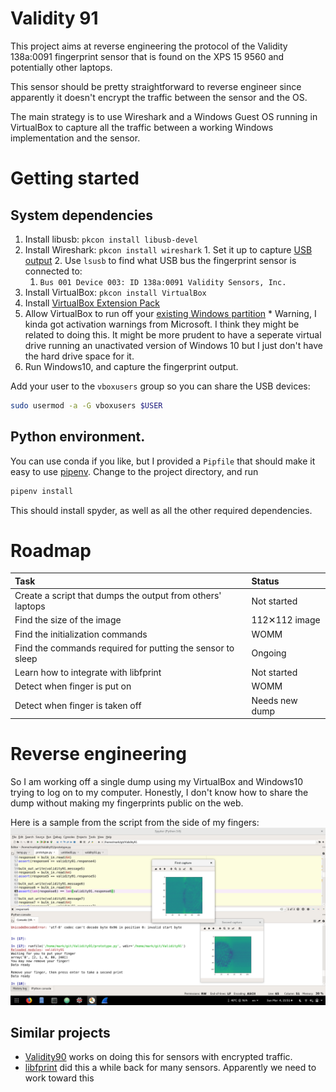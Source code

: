 # Validity 91

This project aims at reverse engineering the protocol of the Validity 138a:0091 fingerprint sensor that is found on the XPS 15 9560 and potentially other laptops.

This sensor should be pretty straightforward to reverse engineer since apparently it doesn't encrypt the traffic between the sensor and the OS.

The main strategy is to use Wireshark and a Windows Guest OS running in VirtualBox to capture all the traffic between a working Windows implementation and the sensor.

# Getting started
## System dependencies
  1. Install libusb: `pkcon install libusb-devel`
  3. Install Wireshark: `pkcon install wireshark`
    1. Set it up to capture [USB output](https://wiki.wireshark.org/CaptureSetup/USB)
    2. Use `lsusb` to find what USB bus the fingerprint sensor is connected to:
      1. `Bus 001 Device 003: ID 138a:0091 Validity Sensors, Inc.`
  4. Install VirtualBox: `pkcon install VirtualBox`
  5. Install [VirtualBox Extension Pack](https://www.virtualbox.org/wiki/Downloads)
  6. Allow VirtualBox to run off your [existing Windows partition](https://www.serverwatch.com/server-tutorials/using-a-physical-hard-drive-with-a-virtualbox-vm.html)
    * Warning, I kinda got activation warnings from Microsoft. I think they might be related to doing this. It might be more prudent to have a seperate virtual drive running an unactivated version of Windows 10 but I just don't have the hard drive space for it.
  7. Run Windows10, and capture the fingerprint output.

Add your user to the `vboxusers` group so you can share the USB devices:

```bash
sudo usermod -a -G vboxusers $USER
```

## Python environment.
You can use conda if you like, but I provided a `Pipfile` that should make it easy to use [pipenv](https://docs.pipenv.org/).
Change to the project directory, and run

```bash
pipenv install
```

This should install spyder, as well as all the other required dependencies.



# Roadmap
| Task                                                       | Status         |
|:-----------------------------------------------------------|:---------------|
| Create a script that dumps the output from others' laptops | Not started    |
| Find the size of the image                                 | 112✕112 image  |
| Find the initialization commands                           | WOMM           |
| Find the commands required for putting the sensor to sleep | Ongoing        |
| Learn how to integrate with libfprint                      | Not started    |
| Detect when finger is put on                               | WOMM           |
| Detect when finger is taken off                            | Needs new dump |

# Reverse engineering
So I am working off a single dump using my VirtualBox and Windows10 trying to log on to my computer. Honestly, I don't know how to share the dump without making my fingerprints public on the web.

Here is a sample from the script from the side of my fingers:
![sample](assets/sample_capture.png)

## Similar projects
  * [Validity90](https://github.com/nmikhailov/Validity90) works on doing this for sensors with encrypted traffic.
  * [libfprint](https://www.freedesktop.org/wiki/Software/fprint/libfprint/) did this a while back for many sensors. Apparently we need to work toward this
